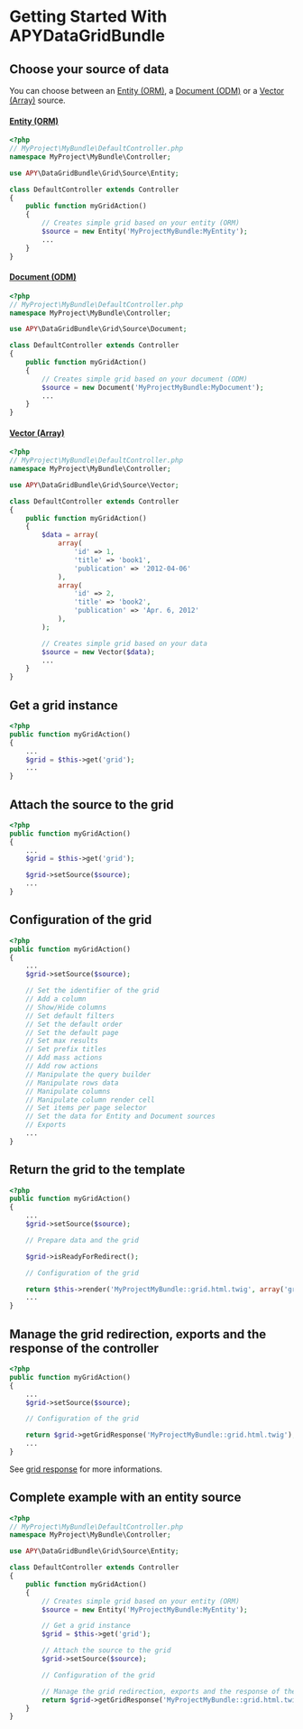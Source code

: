 Getting Started With APYDataGridBundle
======================================

## Choose your source of data

You can choose between an [Entity (ORM)](source/entity.md), a [Document (ODM)](source/document.md) or a [Vector (Array)](source/source.md) source.

#### [Entity (ORM)](source/entity.md)

```php
<?php
// MyProject\MyBundle\DefaultController.php
namespace MyProject\MyBundle\Controller;

use APY\DataGridBundle\Grid\Source\Entity;

class DefaultController extends Controller
{
    public function myGridAction()
    {
        // Creates simple grid based on your entity (ORM)
        $source = new Entity('MyProjectMyBundle:MyEntity');
        ...
    }
}
```

#### [Document (ODM)](source/document.md)

```php
<?php
// MyProject\MyBundle\DefaultController.php
namespace MyProject\MyBundle\Controller;

use APY\DataGridBundle\Grid\Source\Document;

class DefaultController extends Controller
{
    public function myGridAction()
    {
        // Creates simple grid based on your document (ODM)
        $source = new Document('MyProjectMyBundle:MyDocument');
        ...
    }
}
```

#### [Vector (Array)](source/source.md)

```php
<?php
// MyProject\MyBundle\DefaultController.php
namespace MyProject\MyBundle\Controller;

use APY\DataGridBundle\Grid\Source\Vector;

class DefaultController extends Controller
{
    public function myGridAction()
    {
        $data = array(
            array(
                'id' => 1,
                'title' => 'book1',
                'publication' => '2012-04-06'
            ),
            array(
                'id' => 2,
                'title' => 'book2',
                'publication' => 'Apr. 6, 2012'
            ),
        );

        // Creates simple grid based on your data
        $source = new Vector($data);
        ...
    }
}
```

## Get a grid instance

```php
<?php
public function myGridAction()
{
    ...
    $grid = $this->get('grid');
    ...
}
```

## Attach the source to the grid

```php
<?php
public function myGridAction()
{
    ...
    $grid = $this->get('grid');

    $grid->setSource($source);
    ...
}
```

## Configuration of the grid

```php
<?php
public function myGridAction()
{
    ...
    $grid->setSource($source);

    // Set the identifier of the grid
    // Add a column
    // Show/Hide columns
    // Set default filters
    // Set the default order
    // Set the default page
    // Set max results
    // Set prefix titles
    // Add mass actions
    // Add row actions
    // Manipulate the query builder
    // Manipulate rows data
    // Manipulate columns
    // Manipulate column render cell
    // Set items per page selector
    // Set the data for Entity and Document sources
    // Exports
    ...
}
```

## Return the grid to the template

```php
<?php
public function myGridAction()
{
    ...
    $grid->setSource($source);

    // Prepare data and the grid

    $grid->isReadyForRedirect();

    // Configuration of the grid

    return $this->render('MyProjectMyBundle::grid.html.twig', array('grid' => $grid));
    ...
}
```

## Manage the grid redirection, exports and the response of the controller

```php
<?php
public function myGridAction()
{
    ...
    $grid->setSource($source);

    // Configuration of the grid

    return $grid->getGridResponse('MyProjectMyBundle::grid.html.twig');
    ...
}
```

See [grid response](grid_configuration/grid_response.md) for more informations.

## Complete example with an entity source

```php
<?php
// MyProject\MyBundle\DefaultController.php
namespace MyProject\MyBundle\Controller;

use APY\DataGridBundle\Grid\Source\Entity;

class DefaultController extends Controller
{
    public function myGridAction()
    {
        // Creates simple grid based on your entity (ORM)
        $source = new Entity('MyProjectMyBundle:MyEntity');

        // Get a grid instance
        $grid = $this->get('grid');

        // Attach the source to the grid
        $grid->setSource($source);

        // Configuration of the grid

        // Manage the grid redirection, exports and the response of the controller
        return $grid->getGridResponse('MyProjectMyBundle::grid.html.twig');
    }
}
```

